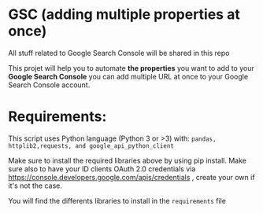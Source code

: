 # GSC (adding multiple properties at once)
All stuff related to Google Search Console will be shared in this repo


This projet will help you to automate **the properties** you want to add to your **Google Search Console** you can add multiple URL at once to your Google Search Console account.  


# Requirements:  

This script uses Python language (Python 3 or >3) with: ```pandas, httplib2,requests, and google_api_python_client```

Make sure to install the required libraries above by using pip install.  Make sure also to have your ID clients OAuth 2.0 credentials via https://console.developers.google.com/apis/credentials , create your own if it's not the case.


You will find the differents libraries to install in the ```requirements``` file

